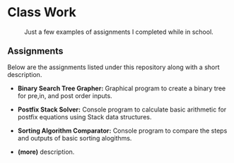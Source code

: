 # Class Work
<p align="center">
Just a few examples of assignments I completed while in school.
</p>


<h3><b><big>Assignments</big></b></h3>
Below are the assignments listed under this repository along with a short description.


<ul><li><b>Binary Search Tree Grapher:</b> Graphical program to create a binary tree for pre,in, and post order inputs.</li></ul>
<ul><li><b>Postfix Stack Solver:</b> Console program to calculate basic arithmetic for postfix equations using Stack data structures.</li></ul>
<ul><li><b>Sorting Algorithm Comparator:</b> Console program to compare the steps and outputs of basic sorting alogithms.</li></ul>
<ul><li><b>(more)</b> description.</li></ul>
